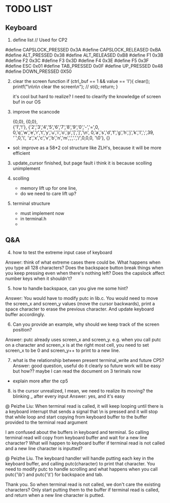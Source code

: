 # TODO LIST

## Keyboard
1. define list 
// Used for CP2

#define CAPSLOCK_PRESSED 0x3A
#define CAPSLOCK_RELEASED 0xBA
#define ALT_PRESSED 0x38
#define ALT_RELEASED 0xB8
#define F1  0x3B
#define F2  0x3C
#define F3  0x3D
#define F4  0x3E
#define F5  0x3F
#define ESC 0x01
#define TAB_PRESSED 0x0F
#define UP_PRESSED 0x48
#define DOWN_PRESSED 0X50

2. clear the screen function
                if (ctrl_buf == 1 && value == 'l'){
                    clear();
                    printf("\n\n\n clear the screen\n");
                    // sti();
                    return;
                }

    it's cool but hard to realize?
    I need to clearify the knowledge of screen buf in our OS

3. improve the scancode
   
      {0,0},
    {0,0},    
    {'1','!'},
    {'2','3','4','5','6','7','8','9','0','-','=',0,
    0,'q','w','e','r','t','y','u','i','o','p','[',']','\n',
    0,'a','s','d','f','g','h','j','k','l',';',39, '`',0,'\\',
    'z','x','c','v','b','n','m',',','.','/',0,0,0,
    '\0'},
    {}
- sol: improve as a 58*2 col structure like ZLH's, because it will be more efficient


3. update_cursor
finished, but page fault
i think it is because scolling unimplement

4. scolling
    - memory lift up for one line, 
    - do we need to care lift up?
5. terminal structure
    - must implement now 
    - in terminal.h
    - 

## Q&A

4. how to test the extreme input case of keyboard

Answer: think of what extreme cases there could be. What happens when you type all 128 characters? Does the backspace button break things when you keep pressing even when there's nothing left? Does the capslock affect number keys when it shouldn't?

5. how to handle backspace, can you give me some hint?

Answer: You would have to modify putc in lib.c. You would need to move the screen_x and screen_y values (move the cursor backwards), print a space character to erase the previous character. And update keyboard buffer accordingly.

6. Can you provide an example, why should we keep track of the screen position?

Answer: putc already uses screen_x and screen_y. e.g. when you call putc on a character and screen_x is at the right most cell, you need to set screen_x to be 0 and screen_y++ to print to a new line.

7. what is the relationship between present terminal_write and future CP5?
Answer:  good question, useful
do it clearly so future work will be easy
but how??
maybe I can read the document on 3 terimals now


- explain more after the cp5

8. is the cursor unrealized, I mean, we need to realize its moving? the blinking _ after every input
Answer: yes, and it's easy



@ Peizhe Liu: When terminal read is called, it will keep looping until there is a keyboard interrupt that sends a signal that \n is pressed and it will stop that while loop and start copying from keyboard buffer to the buffer provided to the terminal read argument


I am confused about the buffers in keyboard and terminal. So calling terminal read will copy from keyboard buffer and wait for a new line character? What will happen to keyboard buffer if terminal read is not called and a new line character is inputted?

@ Peizhe Liu. The keyboard handler will handle putting each key in the keyboard buffer, and calling putc(character) to print that character. You need to modify putc to handle scrolling and what happens when you call putc('\b') and putc('\t') for backspace and tab.

Thank you. So when terminal read is not called, we don't care the existing characters? Only start putting them to the buffer if terminal read is called, and return when a new line character is putted.


